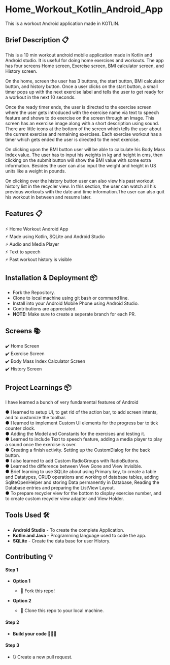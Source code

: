 # Home_Workout_Kotlin_Android_App
This is a workout Android application made in KOTLIN.
## Brief Description 📋
<p> This is a 10 min workout android mobile application made in Kotlin and Android studio. It is useful for doing home exercises and workouts. The app has four screens Home screen, Exercise screen, BMI calculator screen, and  History screen.</p>
    
<p> On the home, screen the user has 3 buttons, the start button, BMI calculator button, and history button.  Once a user clicks on the start button, a small timer pops up with the next exercise label and tells the user to get ready for a workout in the next 10 seconds.</p>
 
 <p>Once the ready timer ends, the user is directed to the exercise screen where the user gets introduced with the exercise name via text to speech feature and shows to do exercise on the screen through an Image. This screen has an exercise image along with a short description using sound. There are little icons at the bottom of the screen which tells the user about the current exercise and remaining exercises. Each exercise workout has a timer which gets ended the user is directed to the next exercise.</p>
 
 <p>On clicking upon the BMI  button user will be able to calculate his Body Mass Index value. The user has to input his weights in kg and height in cms, then clicking on the submit button will show the BMI value with some extra information. Besides the user can also input the weight and height in US units like a weight in pounds.</p>
 
<p>On clicking over the history button user can also view his past workout history list in the recycler view. In this section, the user can watch all his previous workouts with the date and time information.The user can also quit his workout in between and resume later.</p>


## Features 📋
⚡️ Home Workout Android App \
⚡️ Made using Kotlin, SQLite and Android Studio\
⚡️ Audio and Media Player\
⚡️ Text to speech\
⚡️ Past workout history is visible

## Installation & Deployment 📦
- Fork the Repository.
- Clone to local machine using git bash or command line.
- Install into your Android Mobile Phone using Android Studio.
- Contributions are appreciated.
- <b>NOTE:</b> Make sure to create a seperate branch for each PR.

## Screens 📚
✔️ Home Screen\
✔️ Exercise Screen\
✔️ Body Mass Index Calculator Screen\
✔️ History Screen

## Project Learnings  📦
I have learned a bunch of very fundamental features of Android

● I learned to setup UI, to get rid of the action bar, to add screen intents, and to customize the toolbar.\
● I learned to implement Custom UI elements for the progress bar to tick counter clock.\
● Adding the Model and Constants for the exercises and testing it.\
● Learned to include Text to speech feature, adding a media player to play a sound once the exercise is over.\
● Creating a finish activity. Setting up the CustomDialog for the back button.\
● I also learned to add Custom RadioGroups with RadioButtons.\
● Learned the difference between View Gone and View Invisible.\
● Brief learning to use SQLite about using Primary key, to create a table and Datatypes, CRUD operations and working of database tables, adding    SqliteOpenHelper and storing Data permanently in Database, Reading the Database entries and preparing the ListView Layout.\
● To prepare recycler view for the bottom to display exercise number, and to create custom recycler view adapter and View Holder.

## Tools Used 🛠️
* <b>Android Studio</b> - To create the complete Application.
* <b>Kotlin and Java</b> - Programming language used to code the app.
* <b>SQLite</b> - Create the data base for user History.

## Contributing 💡
#### Step 1

- **Option 1**
    - 🍴 Fork this repo!

- **Option 2**
    - 👯 Clone this repo to your local machine.


#### Step 2

- **Build your code** 🔨🔨🔨

#### Step 3

- 🔃 Create a new pull request.


